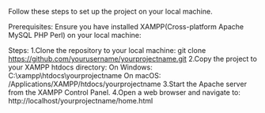 Follow these steps to set up the project on your local machine.

Prerequisites:
Ensure you have installed XAMPP(Cross-platform Apache MySQL PHP Perl) on your local machine:

Steps:
1.Clone the repository to your local machine:
       git clone https://github.com/yourusername/yourprojectname.git
2.Copy the project to your XAMPP htdocs directory:
      On Windows: C:\xampp\htdocs\yourprojectname
      On macOS: /Applications/XAMPP/htdocs/yourprojectname
3.Start the Apache server from the XAMPP Control Panel.
4.Open a web browser and navigate to:
      http://localhost/yourprojectname/home.html

